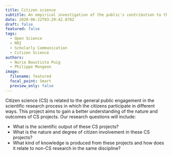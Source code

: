 ```yaml
---
title: Citizen science
subtitle: An empirical investigation of the public's contribution to the advancement of knowledge
date: 2020-06-22T03:29:42.878Z
draft: false
featured: false
tags:
  - Open Science
  - RRI
  - Scholarly Communication
  - Citizen Science
authors:
  - Nuria Baustista Puig
  - Philippe Mongeon
image:
  filename: featured
  focal_point: Smart
  preview_only: false
---
```


Citizen science (CS) is related to the general public engagement in the scientific research process in which the citizens participate in different ways. This project aims to gain a better understanding of the nature and outcomes of CS projects. Our research questions will include: 
- What is the scientific output of these CS projects? 
- What is the nature and degree of citizen involvement in these CS projects? 
- What kind of knowledge is produced from these projects and how does it relate to non-CS research in the same discipline? 





